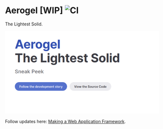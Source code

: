 # Aerogel [WIP] ![CI](https://github.com/NoelDeMartin/aerogel/actions/workflows/ci.yml/badge.svg)

The Lightest Solid.

[![Aerogel Sneak Peek](docs/sneak-peek.png)](https://www.youtube.com/watch?v=JXyCH_S9efk)

Follow updates here: [Making a Web Application Framework](https://noeldemartin.com/tasks/making-a-web-application-framework).
